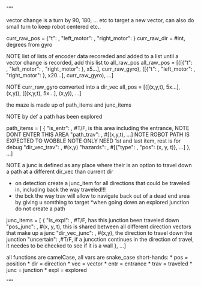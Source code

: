 """

vector change is a turn by 90, 180, ... etc to target a new vector, can also do small turn to keep robot centered etc..

curr_raw_pos = {"t": , "left_motor": , "right_motor": }
curr_raw_dir = #int, degrees from gyro

NOTE list of lists of encoder data recoreded and added to a list until a vector change is recorded, add this list to all_raw_pos
all_raw_pos = [([{"t": , "left_motor": , "right_motor": }, x5...], curr_raw_gyro), ([{"t": , "left_motor": , "right_motor": }, x20...], curr_raw_gyro), ...]

NOTE curr_raw_gyro converted into a dir_vec
all_pos = [([(x,y,t), 5x...], (x,y)), ([(x,y,t), 5x...], (x,y)), ...]


the maze is made up of path_items and junc_items

NOTE by def a path has been explored

path_items = [
    {
        "is_entr": , #T/F, is this area including the entrance, NOTE DONT ENTER THIS AREA
        "path_trav": , #[(x,y,t), ...] NOTE ROBOT PATH IS EXPECTED TO WOBBLE NOTE ONLY NEED 1st and last item, rest is for debug
        "dir_vec_trav": , #(x,y)
        "hazards": , #[{"type": , "pos": (x, y, t)}, ...]
    }, ...] 

NOTE a junc is defined as any place where their is an option to travel down a path at a different dir_vec than current dir
* on detection create a junc_item for all directions that could be traveled in, including back the way traveled!!!
* the bck the way trav will allow to navigate back out of a dead end area by giving u somthing to target
*when going down an explored junction do not create a path

junc_items = [
    {
        "is_expl": , #T/F, has this junction been traveled down
        "pos_junc": , #(x, y, t), this is shared between all different direction vectors that make up a junc
        "dir_vec_junc": , #(x,y), the direction to travel down the junction
        "uncertain": ,#T/F, if a juncction continues in the direction of travel, it needes to be checked to see if it is a wall
    }, ...]

    


all functions are camelCase, all vars are snake_case
short-hands:
    * pos = position
    * dir = direction
    * vec = vector
    * entr = entrance
    * trav = traveled
    * junc = junction
    * expl = explored



"""